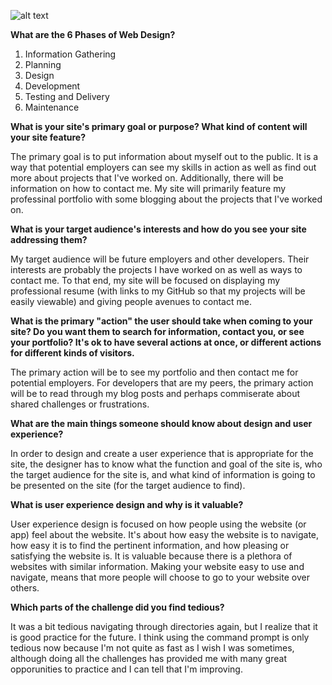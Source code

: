 ![alt text](/phase-0/week-2/imgs/site-map.png "Site Map")

**What are the 6 Phases of Web Design?**

1. Information Gathering
2. Planning
3. Design
4. Development
5. Testing and Delivery
6. Maintenance

**What is your site's primary goal or purpose? What kind of content will your site feature?**

The primary goal is to put information about myself out to the public. It is a way that potential employers can see my skills in action as well as find out more about projects that I've worked on. Additionally, there will be information on how to contact me. My site will primarily feature my professinal portfolio with some blogging about the projects that I've worked on. 

**What is your target audience's interests and how do you see your site addressing them?**

My target audience will be future employers and other developers. Their interests are probably the projects I have worked on as well as ways to contact me. To that end, my site will be focused on displaying my professional resume (with links to my GitHub so that my projects will be easily viewable) and giving people avenues to contact me. 

**What is the primary "action" the user should take when coming to your site? Do you want them to search for information, contact you, or see your portfolio? It's ok to have several actions at once, or different actions for different kinds of visitors.**

The primary action will be to see my portfolio and then contact me for potential employers. For developers that are my peers, the primary action will be to read through my blog posts and perhaps commiserate about shared challenges or frustrations. 

**What are the main things someone should know about design and user experience?**

In order to design and create a user experience that is appropriate for the site, the designer has to know what the function and goal of the site is, who the target audience for the site is, and what kind of information is going to be presented on the site (for the target audience to find).

**What is user experience design and why is it valuable?** 

User experience design is focused on how people using the website (or app) feel about the website. It's about how easy the website is to navigate, how easy it is to find the pertinent information, and how pleasing or satisfying the website is. It is valuable because there is a plethora of websites with similar information. Making your website easy to use and navigate, means that more people will choose to go to your website over others. 

**Which parts of the challenge did you find tedious?**

It was a bit tedious navigating through directories again, but I realize that it is good practice for the future. I think using the command prompt is only tedious now because I'm not quite as fast as I wish I was sometimes, although doing all the challenges has provided me with many great opporunities to practice and I can tell that I'm improving. 
